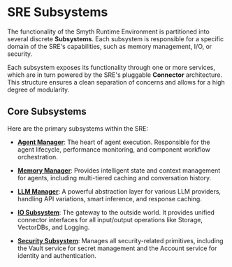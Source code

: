# SRE Subsystems

The functionality of the Smyth Runtime Environment is partitioned into several discrete **Subsystems**. Each subsystem is responsible for a specific domain of the SRE's capabilities, such as memory management, I/O, or security.

Each subsystem exposes its functionality through one or more services, which are in turn powered by the SRE's pluggable **Connector** architecture. This structure ensures a clean separation of concerns and allows for a high degree of modularity.

## Core Subsystems

Here are the primary subsystems within the SRE:

-   **[Agent Manager](./agent-manager.md)**: The heart of agent execution. Responsible for the agent lifecycle, performance monitoring, and component workflow orchestration.

-   **[Memory Manager](./memory-manager.md)**: Provides intelligent state and context management for agents, including multi-tiered caching and conversation history.

-   **[LLM Manager](./llm-manager.md)**: A powerful abstraction layer for various LLM providers, handling API variations, smart inference, and response caching.

-   **[IO Subsystem](./io.md)**: The gateway to the outside world. It provides unified connector interfaces for all input/output operations like Storage, VectorDBs, and Logging.

-   **[Security Subsystem](./security.md)**: Manages all security-related primitives, including the Vault service for secret management and the Account service for identity and authentication.
